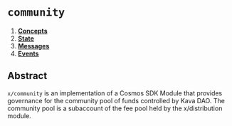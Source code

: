 <!--
order: 0
title: "Community Overview"
parent:
  title: "community"
-->

# `community`

<!-- TOC -->

1. **[Concepts](01_concepts.md)**
2. **[State](02_state.md)**
3. **[Messages](03_messages.md)**
4. **[Events](04_events.md)**

## Abstract

`x/community` is an implementation of a Cosmos SDK Module that provides governance for the community pool of funds controlled by Kava DAO. The community pool is a subaccount of the fee pool held by the x/distribution module.
